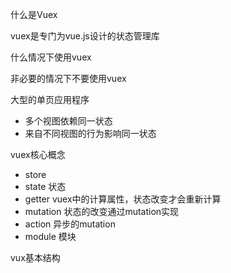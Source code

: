 什么是Vuex

vuex是专门为vue.js设计的状态管理库





什么情况下使用vuex

非必要的情况下不要使用vuex

大型的单页应用程序

* 多个视图依赖同一状态
* 来自不同视图的行为影响同一状态

vuex核心概念

* store
* state  状态
* getter  vuex中的计算属性，状态改变才会重新计算
* mutation  状态的改变通过mutation实现
* action  异步的mutation
* module  模块

vux基本结构

